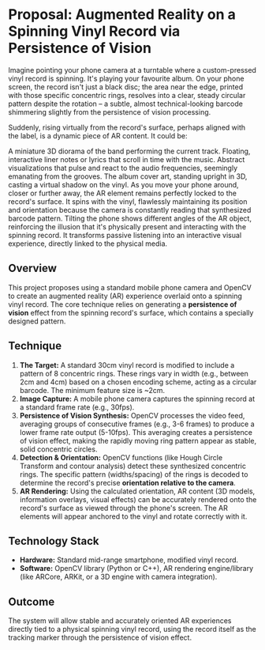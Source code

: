 # Proposal: Augmented Reality on a Spinning Vinyl Record via Persistence of Vision

Imagine pointing your phone camera at a turntable where a custom-pressed vinyl record is spinning. It's playing your favourite album. On your phone screen, the record isn't just a black disc; the area near the edge, printed with those specific concentric rings, resolves into a clear, steady circular pattern despite the rotation – a subtle, almost technical-looking barcode shimmering slightly from the persistence of vision processing.

Suddenly, rising virtually from the record's surface, perhaps aligned with the label, is a dynamic piece of AR content. It could be:

A miniature 3D diorama of the band performing the current track.
Floating, interactive liner notes or lyrics that scroll in time with the music.
Abstract visualizations that pulse and react to the audio frequencies, seemingly emanating from the grooves.
The album cover art, standing upright in 3D, casting a virtual shadow on the vinyl.
As you move your phone around, closer or further away, the AR element remains perfectly locked to the record's surface. It spins with the vinyl, flawlessly maintaining its position and orientation because the camera is constantly reading that synthesized barcode pattern. Tilting the phone shows different angles of the AR object, reinforcing the illusion that it's physically present and interacting with the spinning record. It transforms passive listening into an interactive visual experience, directly linked to the physical media.

## Overview

This project proposes using a standard mobile phone camera and OpenCV to create an augmented reality (AR) experience overlaid onto a spinning vinyl record. The core technique relies on generating a **persistence of vision** effect from the spinning record's surface, which contains a specially designed pattern.

## Technique

1.  **The Target:** A standard 30cm vinyl record is modified to include a pattern of 8 concentric rings. These rings vary in width (e.g., between 2cm and 4cm) based on a chosen encoding scheme, acting as a circular barcode. The minimum feature size is ~2cm.
2.  **Image Capture:** A mobile phone camera captures the spinning record at a standard frame rate (e.g., 30fps).
3.  **Persistence of Vision Synthesis:** OpenCV processes the video feed, averaging groups of consecutive frames (e.g., 3-6 frames) to produce a lower frame rate output (5-10fps). This averaging creates a persistence of vision effect, making the rapidly moving ring pattern appear as stable, solid concentric circles.
4.  **Detection & Orientation:** OpenCV functions (like Hough Circle Transform and contour analysis) detect these synthesized concentric rings. The specific pattern (widths/spacing) of the rings is decoded to determine the record's precise **orientation relative to the camera**.
5.  **AR Rendering:** Using the calculated orientation, AR content (3D models, information overlays, visual effects) can be accurately rendered onto the record's surface as viewed through the phone's screen. The AR elements will appear anchored to the vinyl and rotate correctly with it.

## Technology Stack

* **Hardware:** Standard mid-range smartphone, modified vinyl record.
* **Software:** OpenCV library (Python or C++), AR rendering engine/library (like ARCore, ARKit, or a 3D engine with camera integration).

## Outcome

The system will allow stable and accurately oriented AR experiences directly tied to a physical spinning vinyl record, using the record itself as the tracking marker through the persistence of vision effect.
